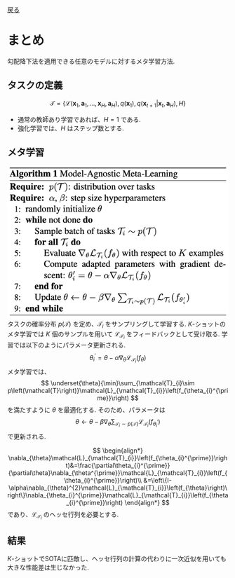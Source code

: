 [戻る](../list.md)
# まとめ
勾配降下法を適用できる任意のモデルに対するメタ学習方法.

## タスクの定義
$$
\mathcal{T}=\left\{\mathcal{L}\left(\mathbf{x}_{1},\mathbf{a}_{1},\dots,\mathbf{x}_{H},\mathbf{a}_{H}\right),q\left(\mathbf{x}_{1}\right),q\left(\mathbf{x}_{t+1}\middle|\mathbf{x}_{t},\mathbf{a}_{H}\right),H\right\}
$$
- 通常の教師あり学習であれば、$H=1$ である.
- 強化学習では、$H$ はステップ数とする.

## メタ学習
![](MAML-algo1.png)<br>
タスクの確率分布 $p\left(\mathcal{T}\right)$ を定め、$\mathcal{T}_{i}$ をサンプリングして学習する. $K$-ショットのメタ学習では $K$ 個のサンプルを用いて $\mathcal{L}_{\mathcal{T}_{i}}$ をフィードバックとして受け取る.
学習では以下のようにパラメータ更新される.
$$
\theta_{i}^{\prime}=\theta-\alpha\nabla_{\theta}\mathcal{L}_{\mathcal{T}_{i}}\left(f_{\theta}\right)
$$
メタ学習では、
$$
\underset{\theta}{\min}\sum_{\mathcal{T}_{i}\sim p\left(\mathcal{T}\right)}\mathcal{L}_{\mathcal{T}_{i}}\left(f_{\theta_{i}^{\prime}}\right)
$$
を満たすように $\theta$ を最適化する.
そのため、パラメータは
$$
\theta\leftarrow\theta-\beta\nabla_{\theta}\sum_{\mathcal{T}_{i}\sim p\left(\mathcal{T}\right)}\mathcal{L}_{\mathcal{T}_{i}}\left(f_{\theta_{i}^{\prime}}\right)
$$
で更新される.

$$
\begin{align*}
    \nabla_{\theta}\mathcal{L}_{\mathcal{T}_{i}}\left(f_{\theta_{i}^{\prime}}\right)&=\frac{\partial\theta_{i}^{\prime}}{\partial\theta}\nabla_{\theta^{\prime}}\mathcal{L}_{\mathcal{T}_{i}}\left(f_{\theta_{i}^{\prime}}\right)\\
    &=\left\{I-\alpha\nabla_{\theta}^{2}\mathcal{L}_{\mathcal{T}_{i}}\left(f_{\theta}\right)\right\}\nabla_{\theta_{i}^{\prime}}\mathcal{L}_{\mathcal{T}_{i}}\left(f_{\theta_{i}^{\prime}}\right)
\end{align*}
$$
であり、$\mathcal{L}_{\mathcal{T}_{i}}$ のヘッセ行列を必要とする.

## 結果
$K$-ショットでSOTAに匹敵し、ヘッセ行列の計算の代わりに一次近似を用いても大きな性能差は生じなかった.
